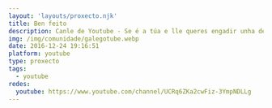 ```yaml
---
layout: 'layouts/proxecto.njk'
title: Ben feito
description: Canle de Youtube - Se é a túa e lle queres engadir unha descripción e etiquetas, ponte en contacto con nós.
img: /img/comunidade/galegotube.webp
date: 2016-12-24 19:16:51
platform: youtube
type: proxecto
tags:
  - youtube
redes:
  youtube: https://www.youtube.com/channel/UCRq6ZKa2cwFiz-3YmpNDLLg
---
```



